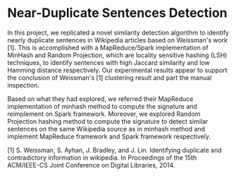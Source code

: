 # Near-Duplicate Sentences Detection

In this project, we replicated a novel similarity detection algorithm to identify nearly duplicate sentences in Wikipedia articles based on Weissman's work [1]. This is accomplished with a MapReduce/Spark implementation of MinHash and Random Projection, which are locality sensitive hashing (LSH) techniques, to identify sentences with high Jaccard similarity and low Hamming distance respectively. Our experimental results appear to support the conclusion of Weissman's [1] clustering result and part the manual inspection. 

Based on what they had explored, we referred their MapReduce implementation of minhash method to compute the signature and reimplement on Spark framework. Moreover, we explored Random Projection hashing method to compute the signature to detect similar sentences on the same Wikipedia source as in minhash method and implement MapReduce framework and Spark framework respectively.

[1] S. Weissman, S. Ayhan, J. Bradley, and J. Lin. Identifying duplicate and contradictory information in wikipedia. In Proceedings of the 15th ACM/IEEE-CS Joint Conference on Digital Libraries, 2014.
